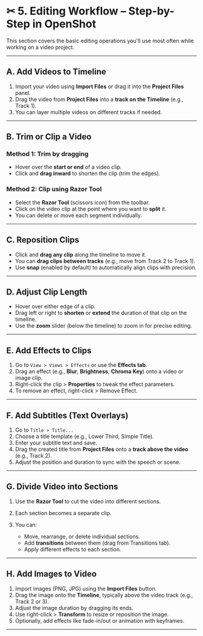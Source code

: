 
# ✂ **5. Editing Workflow – Step-by-Step in OpenShot**

This section covers the basic editing operations you'll use most often while working on a video project.

---

##  **A. Add Videos to Timeline**

1. Import your video using **Import Files** or drag it into the **Project Files** panel.
2. Drag the video from **Project Files** into a **track on the Timeline** (e.g., Track 1).
3. You can layer multiple videos on different tracks if needed.

---

##  **B. Trim or Clip a Video**

### Method 1: **Trim by dragging**

* Hover over the **start or end** of a video clip.
* Click and **drag inward** to shorten the clip (trim the edges).

### Method 2: **Clip using Razor Tool**

* Select the **Razor Tool** (scissors icon) from the toolbar.
* Click on the video clip at the point where you want to **split** it.
* You can delete or move each segment individually.

---

##  **C. Reposition Clips**

* Click and **drag any clip** along the timeline to move it.
* You can **drag clips between tracks** (e.g., move from Track 2 to Track 1).
* Use **snap** (enabled by default) to automatically align clips with precision.

---

##  **D. Adjust Clip Length**

* Hover over either edge of a clip.
* Drag left or right to **shorten** or **extend** the duration of that clip on the timeline.
* Use the **zoom** slider (below the timeline) to zoom in for precise editing.

---

##  **E. Add Effects to Clips**

1. Go to `View > Views > Effects` or use the **Effects tab**.
2. Drag an effect (e.g., **Blur**, **Brightness**, **Chroma Key**) onto a video or image clip.
3. Right-click the clip > **Properties** to tweak the effect parameters.
4. To remove an effect, right-click > Remove Effect.

---

##  **F. Add Subtitles (Text Overlays)**

1. Go to `Title > Title...`
2. Choose a title template (e.g., Lower Third, Simple Title).
3. Enter your subtitle text and save.
4. Drag the created title from **Project Files** onto a **track above the video** (e.g., Track 2).
5. Adjust the position and duration to sync with the speech or scene.

---

##  **G. Divide Video into Sections**

1. Use the **Razor Tool** to cut the video into different sections.
2. Each section becomes a separate clip.
3. You can:

   * Move, rearrange, or delete individual sections.
   * Add **transitions** between them (drag from Transitions tab).
   * Apply different effects to each section.

---

##  **H. Add Images to Video**

1. Import images (PNG, JPG) using the **Import Files** button.
2. Drag the image onto the **Timeline**, typically above the video track (e.g., Track 2 or 3).
3. Adjust the image duration by dragging its ends.
4. Use right-click > **Transform** to resize or reposition the image.
5. Optionally, add effects like fade-in/out or animation with keyframes.

---

